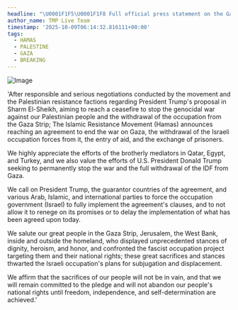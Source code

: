 ```yaml
---
headline: "\U0001F1F5\U0001F1F8 Full official press statement on the Gaza ceasefire deal by the Islamic Resistance Movement (Hamas):"
author_name: TMP Live Team
timestamp: '2025-10-09T06:14:32.816111+00:00'
tags:
  - HAMAS
  - PALESTINE
  - GAZA
  - BREAKING
---
```

![Image](https://i.postimg.cc/Gpg9dvc0/1092px-Emblem-of-Hamas-svg.png)

'After responsible and serious negotiations conducted by the movement and the Palestinian resistance factions regarding President Trump's proposal in Sharm El-Sheikh, aiming to reach a ceasefire to stop the genocidal war against our Palestinian people and the withdrawal of the occupation from the Gaza Strip; The Islamic Resistance Movement (Hamas) announces reaching an agreement to end the war on Gaza, the withdrawal of the Israeli occupation forces from it, the entry of aid, and the exchange of prisoners.

We highly appreciate the efforts of the brotherly mediators in Qatar, Egypt, and Turkey, and we also value the efforts of U.S. President Donald Trump seeking to permanently stop the war and the full withdrawal of the IDF from Gaza.

We call on President Trump, the guarantor countries of the agreement, and various Arab, Islamic, and international parties to force the occupation government (Israel) to fully implement the agreement's clauses, and to not allow it to renege on its promises or to delay the implementation of what has been agreed upon today.

We salute our great people in the Gaza Strip, Jerusalem, the West Bank, inside and outside the homeland, who displayed unprecedented stances of dignity, heroism, and honor, and confronted the fascist occupation project targeting them and their national rights; these great sacrifices and stances thwarted the Israeli occupation's plans for subjugation and displacement.

We affirm that the sacrifices of our people will not be in vain, and that we will remain committed to the pledge and will not abandon our people's national rights until freedom, independence, and self-determination are achieved.'
